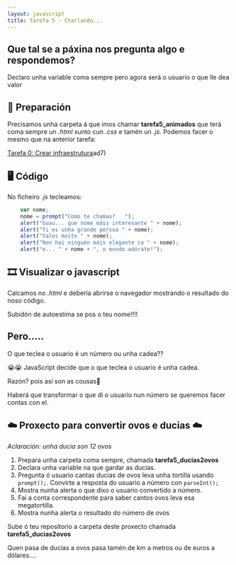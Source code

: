 ```yaml
---
layout: javascript
title: Tarefa 5 - Charlando...
---
```

## Que tal se a páxina nos pregunta algo e respondemos?

Declaro unha variable coma sempre pero agora será o usuario o que lle dea valor

## 🧺 Preparación

Precisamos unha carpeta á que imos chamar **tarefa5_animados** que terá coma sempre un *.html* xunto cun *.css* e tamén un *.js.* Podemos facer o mesmo que na anterior tarefa:

[ Tarefa 0: Crear infraestrutura](./t0.md)ad7)

## 🖥 Código

No ficheiro *.js* tecleamos:

```js
    var nome;
    nome = prompt("Como te chamas?   ");
    alert("Guau... que nome máis interesante " + nome);
    alert("Ti es unha grande persoa " + nome);
    alert("Vales moito " + nome);
    alert("Non hai ninguén máis elegante ca " + nome);
    alert("e... " + nome + ", o mundo adórate!");
```

## 🎞 Visualizar o javascript

Calcamos no *.html* e debería abrirse o navegador mostrando o resultado do noso código.

Subidón de autoestima se pos o teu nome!!!!

## Pero.....

O que teclea o usuario é un número ou unha cadea?? 

😭😭 JavaScript decide que o que teclea o usuario é unha cadea. 

Razón? pois así son as cousas🤷

Haberá que transformar o que di o usuario nun número se queremos facer contas con el.

## ☁️        Proxecto para convertir ovos e ducias        ☁️

*Aclaración: unha ducia son 12 ovos*

1. Prepara unha carpeta coma sempre, chamada **tarefa5_ducias2ovos**
2. Declara unha variable na que gardar as ducias. 
3. Pregunta ó usuario cantas ducias de ovos leva unha tortilla usando `prompt();`. Convirte a resposta do usuario a número con `parseInt();`
4. Mostra nunha alerta o que dixo o usuario convertido a número.
5. Fai a conta correspondente para saber cantos ovos leva esa megatortilla.
6. Mostra nunha alerta o resultado do número de ovos

Sube ó teu repositorio a carpeta deste proxecto chamada **tarefa5_ducias2ovos**

Quen pasa de ducias a ovos pasa tamén de km a metros ou de euros a dólares.... 